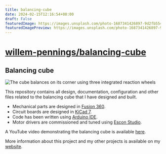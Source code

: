 ```yaml
---
title: balancing-cube
date: 2024-02-15T12:16:54+08:00
draft: False
featuredImage: https://images.unsplash.com/photo-1687341426897-9d2fb554cd06?ixid=M3w0NjAwMjJ8MHwxfHJhbmRvbXx8fHx8fHx8fDE3MDc5NzA1NTJ8&ixlib=rb-4.0.3
featuredImagePreview: https://images.unsplash.com/photo-1687341426897-9d2fb554cd06?ixid=M3w0NjAwMjJ8MHwxfHJhbmRvbXx8fHx8fHx8fDE3MDc5NzA1NTJ8&ixlib=rb-4.0.3
---
```


# [willem-pennings/balancing-cube](https://github.com/willem-pennings/balancing-cube)

## Balancing cube

![The cube balances on its corner using three integrated reaction wheels](media/cube.jpg)

This repository contains all design, documentation, configuration and other files related to the balancing cube that I have designed and built.
* Mechanical parts are designed in [Fusion 360](https://www.autodesk.com/products/fusion-360/personal).
* Circuit boards are designed in [KiCad 7](https://www.kicad.org/download/windows/).
* Code has been written using [Arduino IDE](https://docs.arduino.cc/software/ide-v2/tutorials/getting-started/ide-v2-downloading-and-installing/).
* Motor drivers are commissioned and tuned using [Escon Studio](https://www.maxongroup.nl/maxon/view/content/ESCON-Detailsite?isoCode=nl).

A YouTube video demonstrating the balancing cube is available [here](https://youtu.be/zGclFqkZBsk).

More information about this project and my other projects is available on my [website](https://willempennings.nl/balancing-cube/).
